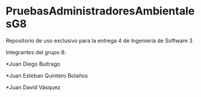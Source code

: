 # PruebasAdministradoresAmbientalesG8
Repositorio de uso exclusivo para la entrega 4 de Ingeniería de Software 3

Integrantes del grupo 8:

*Juan Diego Buitrago

*Juan Esteban Quintero Bolaños

*Juan David Vásquez
